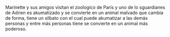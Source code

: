 Marinette y sus amigos visitan el zoologico de París y uno de lo sguardianes de Adrien es akumatizado y se convierte en un animal malvado que cambia de forma, tiene un silbato con el cual puede akumatizar a las demás personas y entre más personas tiene se convierte en un animal más poderoso.